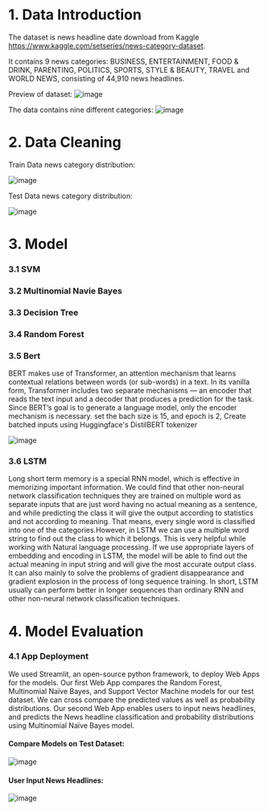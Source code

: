 # 1. Data Introduction
The dataset is news headline date download from Kaggle https://www.kaggle.com/setseries/news-category-dataset.

It contains 9 news categories: BUSINESS, ENTERTAINMENT, FOOD & DRINK, PARENTING, POLITICS, SPORTS, STYLE & BEAUTY, TRAVEL and WORLD NEWS, consisting of 44,910 news headlines.

Preview of dataset:
![image](https://user-images.githubusercontent.com/89607189/144772167-20e9c53f-b684-4fa2-8131-1c7330c2fcd3.png)

The data contains nine different categories:
![image](https://user-images.githubusercontent.com/89607189/144772236-5748adb4-4ef0-4615-adbf-cca9aca91e04.png)

# 2. Data Cleaning
Train Data news category distribution:

![image](https://user-images.githubusercontent.com/89607189/144772555-6d6d985f-9a27-4724-b094-9ba3a3b76cc6.png)

Test Data news category distribution:

![image](https://user-images.githubusercontent.com/89607189/144772575-2b74a383-b46d-4f4a-a19b-50871c322fb9.png)

# 3. Model

### 3.1 SVM

### 3.2 Multinomial Navie Bayes

### 3.3 Decision Tree

### 3.4 Random Forest

### 3.5 Bert
BERT makes use of Transformer, an attention mechanism that learns contextual relations between words (or sub-words) in a text. In its vanilla form, Transformer includes two separate mechanisms — an encoder that reads the text input and a decoder that produces a prediction for the task. Since BERT’s goal is to generate a language model, only the encoder mechanism is necessary. 
set the bach size is 15, and epoch is 2, Create batched inputs using Huggingface's DistilBERT tokenizer

![image](https://github.com/zhanglu980608/NLP-Final-Project/blob/main/bert.gif)
### 3.6 LSTM
Long short term memory is a special RNN model, which is effective in memorizing important information. We could find that other non-neural network classification techniques they are trained on multiple word as separate inputs that are just word having no actual meaning as a sentence, and while predicting the class it will give the output according to statistics and not according to meaning. That means, every single word is classified into one of the categories.However, in LSTM we can use a multiple word string to find out the class to which it belongs. This is very helpful while working with Natural language processing. If we use appropriate layers of embedding and encoding in LSTM, the model will be able to find out the actual meaning in input string and will give the most accurate output class. It can also mainly to solve the problems of gradient disappearance and gradient explosion in the process of long sequence training. In short, LSTM usually can perform better in longer sequences than ordinary RNN and other non-neural network classification techniques.

# 4. Model Evaluation

### 4.1 App Deployment
We used Streamlit, an open-source python framework, to deploy Web Apps for the models.
Our first Web App compares the Random Forest, Multinomial Naïve Bayes, and Support Vector Machine models for our test dataset. We can cross compare the predicted values as well as probability distributions.
Our second Web App enables users to input news headlines, and predicts the News headline classification and probability distributions using Multinomial Naïve Bayes model.

#### Compare Models on Test Dataset:

![image](https://github.com/zhanglu980608/NLP-Final-Project/blob/main/final_web.gif)

#### User Input News Headlines:

![image](https://github.com/zhanglu980608/NLP-Final-Project/blob/main/final_web_input_news_headline.gif)

